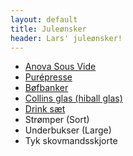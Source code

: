 ```yaml
---
layout: default
title: Juleønsker
header: Lars' juleønsker!
---
```


- [Anova Sous Vide](https://eu.anovaculinary.com/)
- [Purépresse](http://www.kunstogkokkentoj.dk/da/product/haandredskaber/purepresse-fortinnet)
- [Bøfbanker](http://www.kunstogkokkentoj.dk/da/product/haandredskaber/boefbanker-italiensk-oe-83-cm)
- [Collins glas (hiball glas)](https://www.drinkworld.dk/tab-categories/glas/hiball-glas/island-hi-ball-6-stk-33-cl.html)
- [Drink sæt](http://www.imerco.dk/koekkenudstyr/koekkengrej/casa-drinkssaet?id=100348099)
- Strømper (Sort)
- Underbukser (Large)
- Tyk skovmandsskjorte

